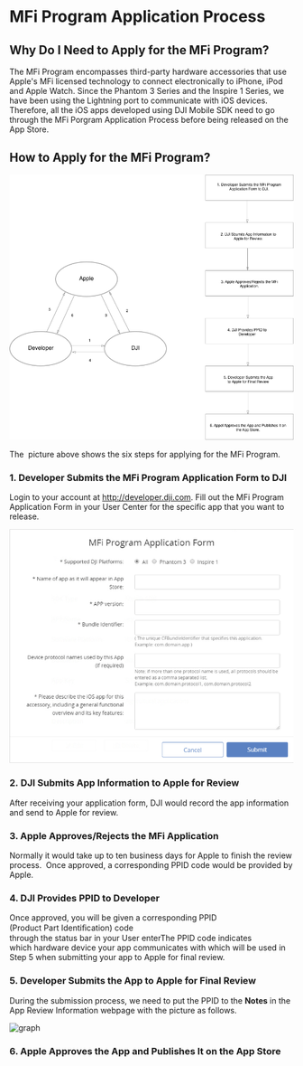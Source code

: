 # MFi Program Application Process

## Why Do I Need to Apply for the MFi Program?

The MFi Program encompasses third-party hardware accessories that use Apple's MFi licensed technology to connect electronically to iPhone, iPod and Apple Watch. Since the Phantom 3 Series and the Inspire 1 Series, we have been using the Lightning port to communicate with iOS devices. Therefore, all the iOS apps developed using DJI Mobile SDK need to go through the MFi Porgram Application Process before being released on the App Store.

## How to Apply for the MFi Program?

![graph](./Images/MFiProcess.png) 

The  picture above shows the six steps for applying for the MFi Program.

### 1. Developer Submits the MFi Program Application Form to DJI

Login to your account at <http://developer.dji.com>. Fill out the MFi Program Application Form in your User Center for the specific app that you want to release.

![graph](./Images/MFiApplicationForm.png)

### 2. DJI Submits App Information to Apple for Review

After receiving your application form, DJI would record the app information and send to Apple
for review.

### 3. Apple Approves/Rejects the MFi Application

Normally it would take up to ten business days for Apple to finish the review process.   Once approved, a corresponding PPID code would be provided by Apple.

### 4. DJI Provides PPID to Developer

Once approved, you will be given a corresponding PPID (Product Part Identiﬁcation) code through the status bar in your User enterThe PPID code indicates which hardware device your app communicates with which will be used in Step 5 when submitting your app to Apple for final review.

### 5. Developer Submits the App to Apple for Final Review

During the submission process, we need to put the PPID to the **Notes** in the App Review Information webpage with the picture as follows. 

![graph](./Images/reviewNotes.png)

### 6. Apple Approves the App and Publishes It on the App Store
